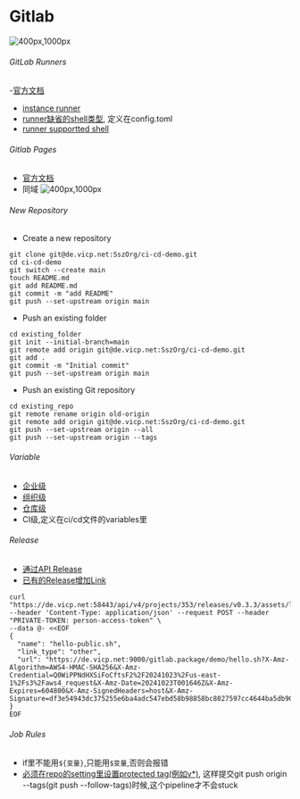 # Gitlab 
![400px,1000px](../assets/mindmap/gitlab_ci_cd.km)
###### GitLab Runners
-[官方文档](https://docs.gitlab.com/ee/ci/runners/runners_scope.html)
- [instance runner](https://de.vicp.net:58443/admin/runners)
- [runner缺省的shell类型](https://docs.gitlab.com/ee/ci/variables/#using-the-ci-variables-in-your-job-scripts), 定义在config.toml
- [runner supportted shell](https://docs.gitlab.com/runner/shells/index.html#shell-profile-loading)

###### Gitlab Pages
- [官方文档](https://docs.gitlab.com/ee/administration/pages/)
- 同域 ![400px,1000px](../assets/mindmap/gitlab-pages.km)

###### New Repository
- Create a new repository
```
git clone git@de.vicp.net:SszOrg/ci-cd-demo.git
cd ci-cd-demo
git switch --create main
touch README.md
git add README.md
git commit -m "add README"
git push --set-upstream origin main
```
- Push an existing folder
```
cd existing_folder
git init --initial-branch=main
git remote add origin git@de.vicp.net:SszOrg/ci-cd-demo.git
git add .
git commit -m "Initial commit"
git push --set-upstream origin main
```
- Push an existing Git repository
```
cd existing_repo
git remote rename origin old-origin
git remote add origin git@de.vicp.net:SszOrg/ci-cd-demo.git
git push --set-upstream origin --all
git push --set-upstream origin --tags
```
###### Variable
- [企业级](https://de.vicp.net:58443/admin/application_settings/ci_cd)
- [组织级](https://de.vicp.net:58443/groups/SszOrg/-/settings/ci_cd)
- [仓库级](https://de.vicp.net:58443/SszOrg/ci-cd-demo/-/settings/ci_cd)
- CI级,定义在ci/cd文件的variables里
###### Release
- [通过API Release](https://docs.gitlab.com/ee/api/releases)
- [已有的Release增加Link]()
```
curl "https://de.vicp.net:58443/api/v4/projects/353/releases/v0.3.3/assets/links" --header 'Content-Type: application/json' --request POST --header "PRIVATE-TOKEN: person-access-token" \
--data @- <<EOF
{
  "name": "hello-public.sh",
  "link_type": "other",
  "url": "https://de.vicp.net:9000/gitlab.package/demo/hello.sh?X-Amz-Algorithm=AWS4-HMAC-SHA256&X-Amz-Credential=Q0WiPPNdHXSiFoCftsF2%2F20241023%2Fus-east-1%2Fs3%2Faws4_request&X-Amz-Date=20241023T001646Z&X-Amz-Expires=604800&X-Amz-SignedHeaders=host&X-Amz-Signature=df3e54943dc375255e6ba4adc547ebd58b98858bc8027597cc4644ba5db902d0"
}
EOF
```
###### Job Rules
- if里不能用`${变量}`,只能用`$变量`,否则会报错
- [必须在repo的setting里设置protected tag(例如v*)](https://www.reddit.com/r/gitlab/comments/1ah7eq3/how_to_get_gitlabrunner_to_run_not_get_stuck_when/), 这样提交git push origin --tags(git push --follow-tags)时候,这个pipeline才不会stuck
